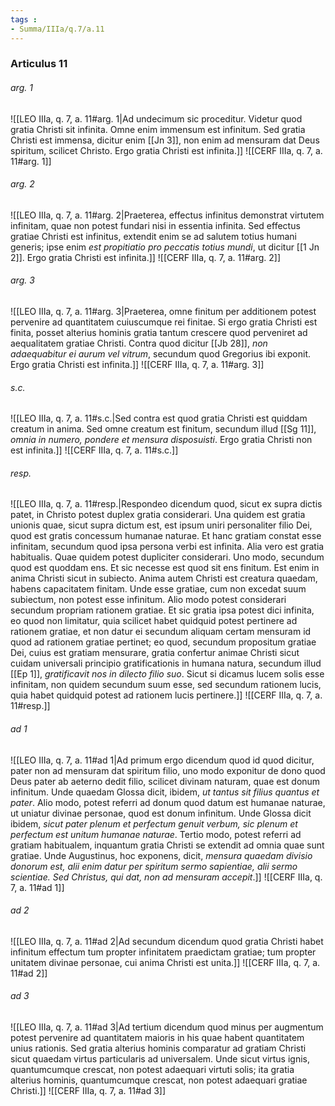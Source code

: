 ```yaml
---
tags : 
- Summa/IIIa/q.7/a.11
---
```


### Articulus 11

###### arg. 1
![[LEO IIIa, q. 7, a. 11#arg. 1|Ad undecimum sic proceditur. Videtur quod gratia Christi sit infinita. Omne enim immensum est infinitum. Sed gratia Christi est immensa, dicitur enim [[Jn 3]], non enim ad mensuram dat Deus spiritum, scilicet Christo. Ergo gratia Christi est infinita.]]
![[CERF IIIa, q. 7, a. 11#arg. 1]]

###### arg. 2
![[LEO IIIa, q. 7, a. 11#arg. 2|Praeterea, effectus infinitus demonstrat virtutem infinitam, quae non potest fundari nisi in essentia infinita. Sed effectus gratiae Christi est infinitus, extendit enim se ad salutem totius humani generis; ipse enim *est propitiatio pro peccatis totius mundi*, ut dicitur [[1 Jn 2]]. Ergo gratia Christi est infinita.]]
![[CERF IIIa, q. 7, a. 11#arg. 2]]

###### arg. 3
![[LEO IIIa, q. 7, a. 11#arg. 3|Praeterea, omne finitum per additionem potest pervenire ad quantitatem cuiuscumque rei finitae. Si ergo gratia Christi est finita, posset alterius hominis gratia tantum crescere quod perveniret ad aequalitatem gratiae Christi. Contra quod dicitur [[Jb 28]], *non adaequabitur ei aurum vel vitrum*, secundum quod Gregorius ibi exponit. Ergo gratia Christi est infinita.]]
![[CERF IIIa, q. 7, a. 11#arg. 3]]

###### s.c.
![[LEO IIIa, q. 7, a. 11#s.c.|Sed contra est quod gratia Christi est quiddam creatum in anima. Sed omne creatum est finitum, secundum illud [[Sg 11]], *omnia in numero, pondere et mensura disposuisti*. Ergo gratia Christi non est infinita.]]
![[CERF IIIa, q. 7, a. 11#s.c.]]

###### resp.
![[LEO IIIa, q. 7, a. 11#resp.|Respondeo dicendum quod, sicut ex supra dictis patet, in Christo potest duplex gratia considerari. Una quidem est gratia unionis quae, sicut supra dictum est, est ipsum uniri personaliter filio Dei, quod est gratis concessum humanae naturae. Et hanc gratiam constat esse infinitam, secundum quod ipsa persona verbi est infinita. Alia vero est gratia habitualis. Quae quidem potest dupliciter considerari. Uno modo, secundum quod est quoddam ens. Et sic necesse est quod sit ens finitum. Est enim in anima Christi sicut in subiecto. Anima autem Christi est creatura quaedam, habens capacitatem finitam. Unde esse gratiae, cum non excedat suum subiectum, non potest esse infinitum. Alio modo potest considerari secundum propriam rationem gratiae. Et sic gratia ipsa potest dici infinita, eo quod non limitatur, quia scilicet habet quidquid potest pertinere ad rationem gratiae, et non datur ei secundum aliquam certam mensuram id quod ad rationem gratiae pertinet; eo quod, secundum propositum gratiae Dei, cuius est gratiam mensurare, gratia confertur animae Christi sicut cuidam universali principio gratificationis in humana natura, secundum illud [[Ep 1]], *gratificavit nos in dilecto filio suo*. Sicut si dicamus lucem solis esse infinitam, non quidem secundum suum esse, sed secundum rationem lucis, quia habet quidquid potest ad rationem lucis pertinere.]]
![[CERF IIIa, q. 7, a. 11#resp.]]

###### ad 1
![[LEO IIIa, q. 7, a. 11#ad 1|Ad primum ergo dicendum quod id quod dicitur, pater non ad mensuram dat spiritum filio, uno modo exponitur de dono quod Deus pater ab aeterno dedit filio, scilicet divinam naturam, quae est donum infinitum. Unde quaedam Glossa dicit, ibidem, *ut tantus sit filius quantus et pater*. Alio modo, potest referri ad donum quod datum est humanae naturae, ut uniatur divinae personae, quod est donum infinitum. Unde Glossa dicit ibidem, *sicut pater plenum et perfectum genuit verbum, sic plenum et perfectum est unitum humanae naturae*. Tertio modo, potest referri ad gratiam habitualem, inquantum gratia Christi se extendit ad omnia quae sunt gratiae. Unde Augustinus, hoc exponens, dicit, *mensura quaedam divisio donorum est, alii enim datur per spiritum sermo sapientiae, alii sermo scientiae. Sed Christus, qui dat, non ad mensuram accepit*.]]
![[CERF IIIa, q. 7, a. 11#ad 1]]

###### ad 2
![[LEO IIIa, q. 7, a. 11#ad 2|Ad secundum dicendum quod gratia Christi habet infinitum effectum tum propter infinitatem praedictam gratiae; tum propter unitatem divinae personae, cui anima Christi est unita.]]
![[CERF IIIa, q. 7, a. 11#ad 2]]

###### ad 3
![[LEO IIIa, q. 7, a. 11#ad 3|Ad tertium dicendum quod minus per augmentum potest pervenire ad quantitatem maioris in his quae habent quantitatem unius rationis. Sed gratia alterius hominis comparatur ad gratiam Christi sicut quaedam virtus particularis ad universalem. Unde sicut virtus ignis, quantumcumque crescat, non potest adaequari virtuti solis; ita gratia alterius hominis, quantumcumque crescat, non potest adaequari gratiae Christi.]]
![[CERF IIIa, q. 7, a. 11#ad 3]]

